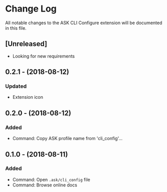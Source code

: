 # Change Log
All notable changes to the ASK CLI Configure extension will be documented in this file.

## [Unreleased]
- Looking for new requirements

## 0.2.1 - (2018-08-12)
### Updated
- Extension icon


## 0.2.0 - (2018-08-12)
### Added
- Command: Copy ASK profile name from 'cli_config'...


## 0.1.0 - (2018-08-11)
### Added
- Command: Open `.ask/cli_config` file
- Command: Browse online docs